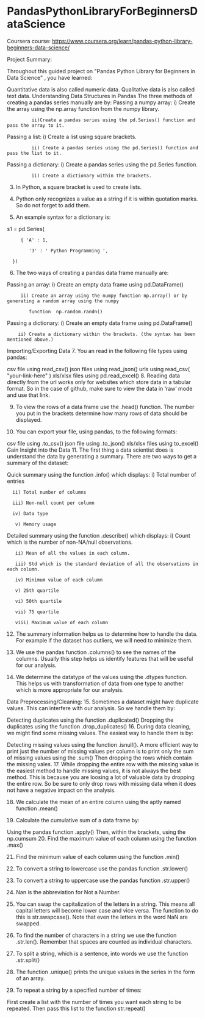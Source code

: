 # PandasPythonLibraryForBeginnersDataScience
Coursera course: https://www.coursera.org/learn/pandas-python-library-beginners-data-science/

Project Summary:

Throughout this guided project on "Pandas Python Library for Beginners in Data Science" , you have learned:

Quantitative data is also called numeric data. Qualitative data is also called text data.
Understanding Data Structures in Pandas
The three methods of creating a pandas series manually are by:
 Passing a numpy array:
             i) Create the array using the np.array function from the numpy library. 

             ii)Create a pandas series using the pd.Series() function and pass the array to it.

Passing a list:
             i) Create a list using square brackets. 

             ii) Create a pandas series using the pd.Series() function and pass the list to it.

Passing a dictionary:
             i) Create a pandas series using the pd.Series function.

             ii) Create a dictionary within the brackets.

3. In Python, a square bracket is used to create lists.

4. Python only recognizes a value as a string if it is within quotation marks. So do not forget to add them.

5. An example syntax for a dictionary is:

s1 = pd.Series(    

         { 'A' : 1,     

            '3' : ' Python Programming ', 

      })

6. The two ways of creating a pandas data frame manually are:

Passing an array:
         i) Create an empty data frame using pd.DataFrame()

         ii) Create an array using the numpy function np.array() or by generating a random array using the numpy                

            function  np.random.randn() 

Passing a dictionary:
        i) Create an empty data frame using pd.DataFrame()

        ii) Create a dictionary within the brackets. (the syntax has been mentioned above.)

Importing/Exporting Data
7.  You an read in the following file types using pandas:

csv file using read_csv() 
json files using read_json()
urls using read_csv( "your-link-here" )
xls/xlsx files using  pd.read_excel()
8. Reading data directly from the url works only for websites which store data in a tabular format. So in the case of github, make sure to view the data in ‘raw’ mode and use that link. 

9. To view the rows of a data frame use the .head() function. The number you put in the brackets determine how many rows of data should be displayed.

10. You can export your file, using pandas, to the following formats:

 csv file using .to_csv()
json file using .to_json()
xls/xlsx files using to_excel()
Gain Insight into the Data
11. The first thing a data scientist does is understand the data by generating a summary. There are two ways to get a summary of the dataset:

Quick summary using the function .info() which displays:
      i) Total number of entries

      ii) Total number of columns

      iii) Non-null count per column

      iv) Data type

       v) Memory usage

Detailed summary using the function .describe() which displays:
       i) Count which is the  number of non-NA/null observations.

       ii) Mean of all the values in each column.

       iii) Std which is the standard deviation of all the observations in each column.

       iv) Minimum value of each column

       v) 25th quartile

       vi) 50th quartile

       vii) 75 quartile

       viii) Maximum value of each column

12. The summary information helps us to determine how to handle the data. For example if the dataset has outliers, we will need to minimize them.

13. We use the pandas function .columns() to see the names of the columns. Usually this step helps us identify features that will be useful for our analysis.

14. We determine the datatype of the values using the .dtypes function. This helps us with transformation of data from one type to another which is more appropriate for our analysis.

Data Preprocessing/Cleaning: 
15. Sometimes a dataset might have duplicate values. This can interfere with our analysis. So we handle them by:

Detecting duplicates using the function .duplicated()
Dropping the duplicates using the function .drop_duplicates()
16. During data cleaning, we might find some missing values. The easiest way to handle them is by:

Detecting missing values using the function .isnull(). 
A more efficient way to print just the number of missing values per column is to print only the sum of missing values using the .sum()
Then dropping the rows which contain the missing vales.
17. While dropping the entire row with the missing value is the easiest method to handle missing values, it is not always the best method. This is because you are loosing a lot of valuable data by dropping the entire row. So be sure to only drop rows with missing data when it does not have a negative impact on the analysis.

18. We calculate the mean of an entire column using the aptly named function .mean() 

19. Calculate the cumulative sum of a data frame by:

Using the pandas function .apply()
Then, within the brackets, using the np.cumsum
20. Find the maximum value of each column using the function .max() 

21. Find the minimum value of each column using the function .min()  

22. To convert a string to lowercase use the pandas function .str.lower()

23.  To convert a string to uppercase use the pandas function .str.upper()

24. Nan is the abbreviation for Not a Number.

25.  You can swap the capitalization of the letters in a string. This means all capital letters will become lower case and vice versa. The function to do this is str.swapcase(). Note that even the letters in the word NaN are swapped. 

26. To find the number of characters in a string we use the function .str.len(). Remember that spaces are counted as individual characters.

27. To split a string, which is a sentence, into words we use the function .str.split()

28. The function .unique() prints the unique values in the series in the form of an array.

29. To repeat a string by a specified number of times:

First create a list with the number of times you want each string to be repeated.
Then pass this list to the function str.repeat()
